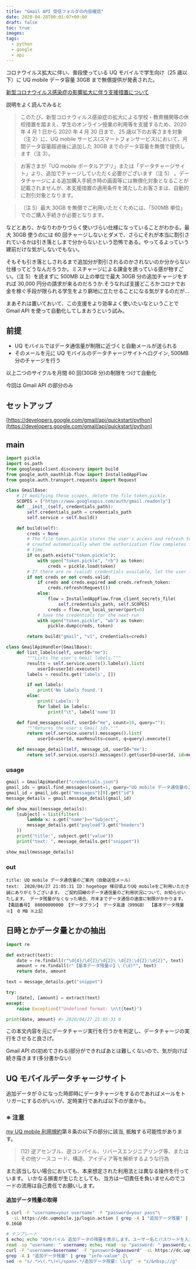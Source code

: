 ```yaml
---
title: "Gmail API 受信フォルダの内容確認"
date: 2020-04-28T00:01:07+09:00
draft: false
toc: true
images:
tags:
  - python
  - google
  - api
---
```


コロナウイルス拡大に伴い、普段使っている UQ モバイルで学生向け（25 歳以下）に UQ mobile データ容量 30GB まで無償提供が発表された。

[新型コロナウイルス感染症の影響拡大に伴う支援措置について](https://www.uqwimax.jp/annai/news_release/202004061.html)

説明をよく読んでみると

> このたび、新型コロナウィルス感染症の拡大による学校・教育機関等の休校措置を踏まえ、学生のオンライン授業の利用等を支援するため、2020 年 4 月 1 日から 2020 年 4 月 30 日まで、25 歳以下のお客さまを対象（注 2）に、UQ mobile サービス(スマートフォンサービス)において、月間データ容量超過後に追加した 30GB までのデータ容量を無償で提供します（注 3）。

> お客さまが「UQ mobile ポータルアプリ」または「データチャージサイト」より、追加でチャージしていただく必要がございます（注 5） 。データチャージによる追加購入手続き時の画面等には無償化対象となることが記載されませんが、本支援措置の適用条件を満たしたお客さまは、自動的に割引対象となります。

> （注 5）最大 30GB を無償でご利用いただくためには、「500MB 単位」でのご購入手続きが必要となります。

などとあり、かなりわかりづらく使いづらい仕様になっていることがわかる。最大 30GB 使うのには 60 回チャージしないとダメで、さらにそれが本当に割引されているかは引き落としまで分からないという恐怖である。やってるよっていう建前だけな気がしないでもない。

そもそも引き落としされるまで追加分が割引されるのかされないのか分からない仕様ってどうなんだろうか。ミスチャージによる課金を誘っている感が物すごい。（注 5）を読まずに 500MB 以上の単位で最大 30GB 分の追加チャージをすれば 30,000 円分の請求が来るのだろうか.そうなれば支援どころかコロナでお金を稼ぐ手段が限られる学生をより窮地に立たせることになる気がするのだが...

まあそれは置いておいて、この支援をより効率よく使いたいなということで Gmail API を使って自動化してしまおうという試み。

## 前提

- UQ モバイルではデータ通信量が制限に近づくと自動メールが送られる
- そのメールを元に UQ モバイルのデータチャージサイトへログイン, 500MB 分のチャージを行う

以上二つのサイクルを月間 60 回(30GB 分)の制限をつけて自動化

今回は Gmail API の部分のみ

## セットアップ

[https://developers.google.com/gmail/api/quickstart/python](https://developers.google.com/gmail/api/quickstart/python)

## main

```python
import pickle
import os.path
from googleapiclient.discovery import build
from google_auth_oauthlib.flow import InstalledAppFlow
from google.auth.transport.requests import Request

class GmailBase:
    # If modifying these scopes, delete the file token.pickle.
    SCOPES = ["https://www.googleapis.com/auth/gmail.readonly"]
    def __init__(self, credentials_path):
        self.credentials_path = credentials_path
        self.service = self.build()

    def build(self):
        creds = None
        # The file token.pickle stores the user's access and refresh tokens, and is
        # created automatically when the authorization flow completes for the first
        # time.
        if os.path.exists("token.pickle"):
            with open("token.pickle", "rb") as token:
                creds = pickle.load(token)
        # If there are no (valid) credentials available, let the user log in.
        if not creds or not creds.valid:
            if creds and creds.expired and creds.refresh_token:
                creds.refresh(Request())
            else:
                flow = InstalledAppFlow.from_client_secrets_file(
                    self.credentials_path, self.SCOPES)
                creds = flow.run_local_server(port=0)
            # Save the credentials for the next run
            with open("token.pickle", "wb") as token:
                pickle.dump(creds, token)

        return build("gmail", "v1", credentials=creds)

class GmailApiHandler(GmailBase):
    def list_labels(self, userId="me"):
        """Lists the user's Gmail labels."""
        results = self.service.users().labels().list(
            userId=userId).execute()
        labels = results.get('labels', [])

        if not labels:
            print('No labels found.')
        else:
            print('Labels:')
            for label in labels:
                print("\t", label['name'])

    def find_messages(self, userId="me", count=10, query=""):
        """Returns the user's Gmail ids."""
        return self.service.users().messages().list(
            userId=userId, maxResults=count, q=query).execute()

    def message_detail(self, message_id, userId="me"):
        return self.service.users().messages().get(userId=userId, id=message_id).execute()
```

### usage

```python
gmail = GmailApiHandler("credentials.json")
gmail_ids = gmail.find_messages(count=1, query="UQ mobile データ通信量のご案内")
gmail_id = gmail_ids.get("messages")[0].get("id")
message_details = gmail.message_detail(gmail_id)

def show_mail(message_details):
    [subject] = list(filter(
        lambda x: x.get("name")=="Subject",
        message_details.get("payload").get("headers")
    ))
    print("title:", subject.get("value"))
    print("text: ", message_details.get("snippet"))

show_mail(message_details)
```

### out

```
title: UQ mobile データ通信量のご案内（自動送信メール）
text:  2020/04/27 21:05:31 ID：hogehoge 様日頃よりUQ mobileをご利用いただき誠にありがとうございます。 ご契約回線のデータ通信量のご利用状況について、お知らせいたします。 データ残量がなくなった場合、月末までデータ通信の速度に制限がかかります。 【電話番号】 08000000000 【データプラン】 データ高速（999GB） 【基本データ残量※】 0 MB ※上記
```

## 日時とかデータ量とかの抽出

```python
import re

def extract(text):
    date = re.findall(r"\d{4}/\d{2}/\d{2}\ \d{2}:\d{2}:\d{2}", text)
    amount = re.findall(r"【基本データ残量※】\ (\d)*", text)
    return date, amount

text = message_details.get("snippet")

try:
    [date], [amount] = extract(text)
except:
    raise Exception(f"Undefined format: \n\t{text}")

print(date, amount) #> 2020/04/27 21:05:31 0
```

この本文内容を元にデータチャージ実行を行うかを判定し、データチャージの実行をさせると良さげ。

Gmail API の(初めてさわる)部分ができればあとは難しくないので、気が向けば続き描きます(多分書かない)

## UQ モバイルデータチャージサイト

追加データが 0 になった時即時にデータチャージをするのであればメールをトリガーにするのがいいが、定時実行であれば以下のが楽かも。

### ※ 注意

[my UQ mobile 利用規約](https://www.uqwimax.jp/signup/term/files/myuqmobile_service.pdf)第８条の以下の部分に該当, 抵触する可能性があります。

> (12) 逆アセンブル、逆コンパイル、リバースエンジニアリング等、またはその他ソースコ
> ード、構造、アイディア等を解析するような行為

また該当しない場合においても、本来想定された利用法とは異なる操作を行っています。
いかなる損害が生じたとしても、当方は一切責任を負いませんのでコードの流用は自己責任でお願いします。

#### 追加データ残量の取得

```bash
$ curl -F "username=your username" -F "password=your pass"\
  -sL https://dc.uqmobile.jp/login.action | grep -A 1 "追加データ残量" | grep "info-value" | sed -e "s/.*>\(.*\)<\/span>.*/\1/g" -e "s/&nbsp;//g"
0.16GB

# テンプレート
$ echo; echo "UQモバイル 追加データの残量を表示します。ユーザー名とパスワードを入力してください";\
read -sp "username: " username; echo; read -sp "password: " password; echo;\
curl -F "username=$username" -F "password=$password" -sL https://dc.uqmobile.jp/login.action |\
grep -A 1 "追加データ残量" | grep "info-value" |\
sed -e "s/.*>\(.*\)<\/span>.*/追加データ残量: \1/g" -e "s/&nbsp;//g"
```
